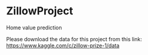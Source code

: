 # ZillowProject
Home value prediction

Please download the data for this project from this link: https://www.kaggle.com/c/zillow-prize-1/data
